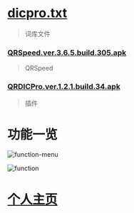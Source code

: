 # [dicpro.txt](https://zgq-inc.github.io/ZGQs_QRbot/dicpro.txt)

> 词库文件

### [QRSpeed.ver.3.6.5.build.305.apk](https://zgq-inc.lanzouh.com/iGqdI04ri41a)

> QRSpeed

### [QRDICPro.ver.1.2.1.build.34.apk](https://zgq-inc.lanzouh.com/iu0St04ri43c)

> 插件

# 功能一览

![function-menu](https://zgq-inc.github.io/ZGQs_QRbot/preview/Screenshot_20220615-111052_Gallery.jpg)

![function](https://zgq-inc.github.io/ZGQs_QRbot/preview/PSX_20220615_111627.jpg)

# [个人主页](https://zgq-inc.github.io)
